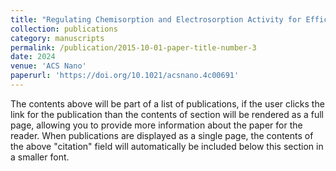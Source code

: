 ```yaml
---
title: "Regulating Chemisorption and Electrosorption Activity for Efficient Uptake of Rare Earth Elements in Low Concentration on Oxygen-Doped Molybdenum Disulfide"
collection: publications
category: manuscripts
permalink: /publication/2015-10-01-paper-title-number-3
date: 2024
venue: 'ACS Nano'
paperurl: 'https://doi.org/10.1021/acsnano.4c00691'
---
```


The contents above will be part of a list of publications, if the user clicks the link for the publication than the contents of section will be rendered as a full page, allowing you to provide more information about the paper for the reader. When publications are displayed as a single page, the contents of the above "citation" field will automatically be included below this section in a smaller font.
